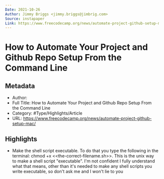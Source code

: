 ```yaml
---
Date: 2021-10-26
Author: Jimmy Briggs <jimmy.briggs@jimbrig.com>
Source: instapaper
Link: https://www.freecodecamp.org/news/automate-project-github-setup-mac/
---
```

# How to Automate Your Project and Github Repo Setup From the Command Line

## Metadata
- Author: 
- Full Title: How to Automate Your Project and Github Repo Setup From the Command Line
- Category: #Type/Highlights/Article
- URL: https://www.freecodecamp.org/news/automate-project-github-setup-mac/

## Highlights
- Make the shell script executable. To do that you type the following in the terminal: chmod +x <<the-correct-filename.sh>>. This is the unix way to make a shell script "executable". I'm not confident I fully understand what that means, other than it's needed to make any shell scripts you write executable, so don't ask me and I won't lie to you
